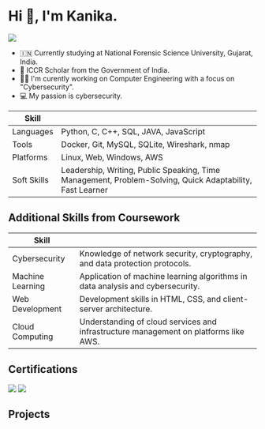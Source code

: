# Hi 👋, I'm Kanika.
<a href="https://www.linkedin.com/in/kanika-im-erb-475643267/">
    <img src="https://img.shields.io/badge/-LinkedIn-0072b1?&style=for-the-badge&logo=linkedin&logoColor=white" />
</a>


- 🇮🇳 Currently studying at National Forensic Science University, Gujarat, India. 
- 🪷 ICCR Scholar from the Government of India.
- 👩‍💻 I'm curently working on Computer Engineering with a focus on "Cybersecurity".
- 💻 My passion is cybersecurity. 


| Skill                                         |        |
|-----------------------------------------------|----------------------------|
| Languages | Python, C, C++, SQL, JAVA, JavaScript |
| Tools | Docker, Git, MySQL, SQLite, Wireshark, nmap|
| Platforms | Linux, Web, Windows, AWS |
| Soft Skills | Leadership, Writing, Public Speaking, Time Management, Problem-Solving, Quick Adaptability, Fast Learner |


## Additional Skills from Coursework
| Skill                                         |        |
|-----------------------------------------------|----------------------------|
| Cybersecurity | Knowledge of network security, cryptography, and data protection protocols. |
| Machine Learning | Application of machine learning algorithms in data analysis and cybersecurity. |
| Web Development | Development skills in HTML, CSS, and client-server architecture. |
| Cloud Computing | Understanding of cloud services and infrastructure management on platforms like AWS. |

## Certifications
<div>

<img src="https://img.shields.io/badge/-Google Cybersecurity Certificate%2B-007ACC?&style=for-the-badge&logo=google&logoColor=white" />
<img src="https://img.shields.io/badge/-AWS Academy Graduate%2B-808080?&style=for-the-badge&logo=amazon-aws&logoColor=white" />
</div>

## Projects
